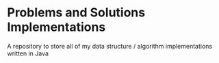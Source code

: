 # Problems and Solutions Implementations
A repository to store all of my data structure / algorithm implementations written in Java
